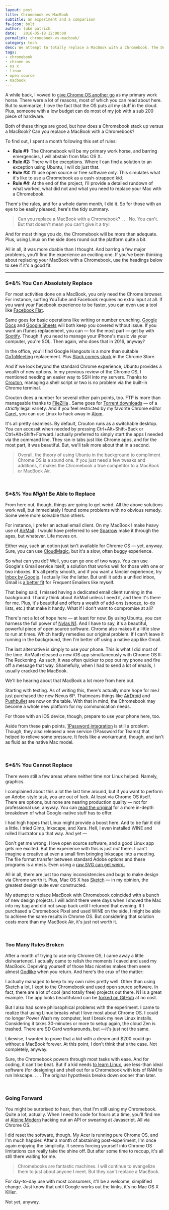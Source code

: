 ```yaml
---
layout: post
title: Chromebook vs MacBook
subtitle: an experiment and a comparison
fa-icon: bolt
author: luke patrick
date:   2016-05-18 12:00:00
permalink: chromebook-vs-macbook/
category: tech
desc: We attempt to totally replace a MacBook with a Chromebook. The Devil is in the details, and our comparison is chock-full of details. 
tags:
- chromebook
- chrome os
- os x
- linux
- open source
- macbook
---
```


A while back, I vowed to [give Chrome OS another go](http://routerchowder.com/chromebook-replacing-macbook/) as my primary work horse. There were a lot of reasons, most of which you can read about here. But to summarize, I love the fact that the OS puts all my stuff in the cloud. Plus, someone with a low budget can do most of my job with a sub 200 piece of hardware.

Both of these things are good, but how does a Chromebook stack up versus a MacBook? Can you replace a MacBook with a Chromebook?

To find out, I spent a month following this set of rules:

- **Rule #1:** The Chromebook will be my primary work horse, and barring emergencies, I will abstain from Mac OS X.
- **Rule #2:** There will be exceptions. Where I can find a solution to an exception using Ubuntu, I will do just that.
- **Rule #3:** I'll use open source or free software only. This simulates what it's like to use a Chromebook as a cash-strapped kid.
- **Rule #4:** At the end of the project, I'll provide a detailed rundown of what worked, what did not and what you need to replace your Mac with a Chromebook.

Them's the rules, and for a whole damn month, I did it. So for those with an eye to be easily pleased, here's the tidy summary.

> Can you replace a MacBook with a Chromebook? . . . No. You can't. But that doesn't mean you can't give it a try!

And for most things you do, the Chromebook will be more than adequate. Plus, using Linux on the side does round out the platform quite a bit.

All in all, it was more doable than I thought. And barring a few major problems, you'll find the experience an exciting one. If you've been thinking about replacing your MacBook with a Chromebook, use the headings below to see if it's a good fit.

___

### S*&% You Can Absolutely Replace

For most activities done on a MacBook, you only need the Chrome browser. For instance, surfing YouTube and Facebook requires no extra input at all. If you want your Facebook experience to be faster, you can even use a tool like  [Facebook Flat](https://chrome.google.com/webstore/detail/facebook-flat/kadbillinepbjlgenaliokdhejdmmlgp?hl=en-US).

Same goes for basic operations like writing or number crunching.  [Google Docs](http://docs.google.com) and  [Google Sheets](http://sheets.google.com) will both keep you covered without issue. If you want an iTunes replacement, you can — for the most part — get by with  [Spotify](http://spotify.com). Though if you need to manage your iPhone's music via your computer, you're SOL. Then again, who does that in 2016, anyway?

In the office, you'll find Google Hangouts is a more than suitable  [GoToMeeting](http://gotomeeting.com) replacement. Plus  [Slack comes stock](https://chrome.google.com/webstore/detail/slack/jeogkiiogjbmhklcnbgkdcjoioegiknm?hl=en-US) in the Chrome Store.

And if we look beyond the standard Chrome experience, Ubuntu provides a wealth of new options. In my previous review of the Chrome OS, I mentioned needing an easier way to SSH into my servers. Thanks to [Crouton](https://github.com/dnschneid/crouton), managing a shell script or two is no problem via the built-in Chrome terminal.

Crouton does a number for several other pain points, too. FTP is more than manageable thanks to [FileZilla](https://filezilla-project.org/) . Same goes for [Torrent downloads](https://www.transmissionbt.com/) — of a *strictly* legal variety. And if you feel restricted by my favorite Chrome editor [Caret](https://chrome.google.com/webstore/detail/caret/fljalecfjciodhpcledpamjachpmelml?hl=en), you can use Linux to hack away in [Atom](https://atom.io/).

It's all pretty seamless. By default, Crouton runs as a switchable desktop. You can accessit when needed by pressing Ctrl+Alt+Shift+Back or Ctrl+Alt+Shift+Forward.I actually preferred to simply start the apps I needed via the command line. They ran in tabs just like Chrome apps, and for the most part, it was beautiful. But, we'll talk more about that in a second.

> Overall, the theory of using Ubuntu in the background to compliment Chrome OS is a sound one. If you just need a few tweaks and additions, it makes the Chromebook a true competitor to a MacBook or MacBook Air.

&nbsp;

### S*&% You _Might_ Be Able to Replace

From here out, though, things are going to get weird. All the above solutions work well, but immediately I found some problems with no obvious remedy. Some were more solvable than others.

For instance, I prefer an actual email client. On my MacBook I make heavy use of [AirMail](http://airmailapp.com/) . I would have preferred to see [Sparrow](http://www.macrumors.com/2015/02/17/google-pulls-sparrow/) make it through the ages, but whatever. Life moves on.

Either way, such an option just isn't available for Chrome OS — yet, anyway. Sure, you can use [CloudMagic](https://chrome.google.com/webstore/detail/cloudmagic/kddkcfbhnacmdhojcgppgpdhimdldane?hl=en-US), but it's a slow, often buggy experience.

So what can you do? Well, you can go one of two ways. You can use Google's Gmail service itself, a solution that works well for those with one or two inboxes. It's all pretty smooth, and if you want a fancier experience, try [Inbox by Google](https://www.google.com/inbox/). I actually like the latter. But until it adds a unified inbox, Gmail is [a better fit](https://gmail.googleblog.com/2015/03/all-your-mail-together-in-one-place.html) for Frequent Emailers like myself.

That being said, I missed having a dedicated email client running in the background. I hardly think about AirMail unless I need it, and then it's there for me. Plus, it's beautiful and offers a wealth of add-ons (snooze, to-do lists, etc.) that make it handy. What if I don't want to compromise at all?

There's not a lot of hope here — at least for now. By using Ubuntu, you can harness the full power of [Nylas N1](https://nylas.com/). And I have to say, it's a beautiful, powerful piece of open source software. Chrome also makes it a little slow to run at times. Which hardly remedies our original problem. If I can't leave it running in the background, then I'm better off using a native app like Gmail.

The last alternative is simply to use your phone. This is what I did most of the time. AirMail released a new iOS app simultaneously with Chrome OS II: The Reckoning. As such, it was often quicker to pop out my phone and fire off a message that way. Shamefully, when I had to send a lot of emails, I usually cracked the MacBook.

We'll be hearing about that MacBook a lot more from here out.

Starting with texting. As of writing this, there's actually more hope for me.I just purchased the new Nexus 6P. Thatmeans things like [AirDroid](https://www.airdroid.com/) and [Pushbullet](https://www.pushbullet.com/) are now on the table. With that in mind, the Chromebook may become a whole new platform for my communication needs.

For those with an iOS device, though, prepare to use your phone here, too.

Aside from these pain points, [1Password integration](https://agilebits.com/) is still a problem. Though, they also released a new service (1Password for Teams) that helped to relieve some pressure. It feels like a workaround, though, and isn't as fluid as the native Mac model.

&nbsp;

### S*&% You Cannot Replace

There were still a few areas where neither time nor Linux helped. Namely, graphics.

I complained about this a lot the last time around, but if you want to perform an Adobe-style task, you are out of luck. At least via Chrome OS itself. There are options, but none are nearing production quality — not for professional use, anyway. You can [read the original](http://routerchowder.com/chromebook-for-web-development/) for a more in-depth breakdown of what Google-native stuff has to offer.

I had high hopes that Linux might provide a boost here. And to be fair it did a little. I tried Gimp, Inkscape, and Xara. Hell, I even installed WINE and rolled Illustrator up that way. And yet —

Don't get me wrong. I love open source software, and a good Linux app gets me excited. But the experience with this is just *not* there. I can't imagine a creative at even a small firm bringing Inkscape into a meeting. The file format transfer between standard Adobe options and these programs is a mess. Even using a [raw SVG can get weird.](http://www.howtogeek.com/wp-content/uploads/2009/11/x5bsod.png.pagespeed.gp+jp+jw+pj+js+rj+rp+rw+ri+cp+md.ic.vYS2_0xBFt.png)

All in all, there are just too many inconsistencies and bugs to make design via Chrome worth it. Plus, Mac OS X has [Sketch](http://www.sketchapp.com/) — in my opinion, the greatest design suite ever constructed.

My attempt to replace MacBook with Chromebook coincided with a bunch of new design projects. I will admit there were days when I shoved the Mac into my bag and did not swap back until I returned that evening. If I purchased a Chromebook Pixel and used WINE on the side, I might be able to achieve the same results in Chrome OS. But considering that solution costs more than my MacBook Air, it's just not worth it.

&nbsp;

### Too Many Rules Broken

After a month of trying to use only Chrome OS, I came away a little disheartened. I actually came to relish the moments I caved and used my MacBook. Depriving yourself of those Mac niceties makes them seem almost [Godlike](http://www.modernthrill.com/wp-content/uploads/2013/05/arrested-development-in-god-we-trust-10.jpg) when you return. And here's the crux of the matter:

I actually managed to keep to my own rules pretty well. Other than using Sketch a lot, I kept to the Chromebook and used open source software. In fact, there are a lot of cool (and totally free) projects out there. N1 is a great example. The app looks beautifuland can be [forked on GitHub](https://github.com/nylas/N1) at no cost.

But I also had some philosophical problems with the experiment. I came to realize that using Linux breaks what I love most about Chrome OS. I could no longer Power Wash my computer, lest I break my new Linux installs. Considering it takes 30-minutes or more to setup again, the cloud Zen is trashed. There are SD Card workarounds, but —it's just not the same.

Likewise, I wanted to prove that a kid with a dream and $200 could go without a MacBook forever. At this point, I don't think that's the case. Not completely, anyway.

Sure, the Chromebook powers through most tasks with ease. And for coding, it can't be beat. But if a kid needs [to learn Linux](https://media.giphy.com/media/XreQmk7ETCak0/giphy.gif), use less-than ideal software (for designing) and shell out for a Chromebook with lots of RAM to run Inkscape. . . . The original hypothesis breaks down sooner than later.

&nbsp;

### Going Forward

You might be surprised to hear, then, that I'm still using my Chromebook. Quite a lot, actually. When I need to code for hours at a time, you'll find me at [Alpine Modern](http://www.yelp.com/biz/alpine-modern-cafe-boulder-3) hacking out an API or swearing at Javascript. All via Chrome OS.

I did reset the software, though. My Acer is running pure Chrome OS, and I'm much happier. After a month of abstaining post-experiment, I'm once again enjoying the simplicity. It seems forcing yourself into Chrome OS limitations can really take the shine off. But after some time to recoup, it's all still there waiting for me.

> Chromebooks are fantastic machines. I will continue to evangelize them to just about anyone I meet. But they can't replace a MacBook.

For day-to-day use with most consumers, it'll be a welcome, simplified change. Just know that until Google works out the kinks, it's no Mac OS X Killer.

Not *yet*, anyway.

